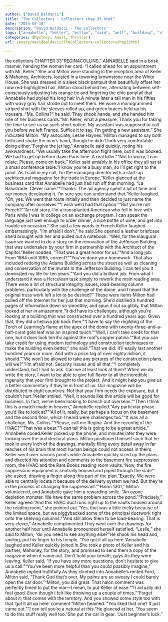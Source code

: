 ```yaml
---

author: ["David Baldacci"]
title: "The Collectors - Collectors_chap_33.html"
date: "2024-07-19"
description: "David Baldacci - The Collectors"
tags: ["annabelle", "keller", "milton", "said", "well", "building", "u", "look", "take", "story", "challenge", "put", "hair", "man", "one", "business", "time", "call", "say", "quickly", "get", "right", "magazine", "lot", "understand"]
categories: [Mystery, Adult, Thriller]
url: /posts/davidbaldacci/TheCollectors-collectorschap33html

---
```


the collectors
CHAPTER 33"REGINACOLLINS,” ANNABELLE said in a brisk manner, handing the woman her card. “I called ahead for an appointment with Mr. Keller.” She and Milton were standing in the reception area of Keller & Mahoney, Architects, located in a towering brownstone near the White House. She was dressed in a sleek black pantsuit that beautifully offset her now red-highlighted hair. Milton stood behind her, alternating between self-consciously adjusting his orange tie and fingering the chic ponytail that Annabelle had styled his long hair in.A minute later a tall man in his fifties with wavy gray hair strode out to meet them. He wore a monogrammed striped shirt with the sleeves rolled up, and green braces held up his trousers. “Ms. Collins?” he said. They shook hands, and she handed him one of her business cards.“Mr. Keller, what a pleasure. Thank you for taking the time to see us on such short notice. My assistant was supposed to call you before we left France. Suffice it to say, I’m getting a new assistant.” She indicated Milton. “My associate, Leslie Haynes.”Milton managed to say both hello and shake the man’s hand, though he didn’t look very comfortable doing either.“Forgive the jet lag,” Annabelle said quickly, noting his awkwardness. “We usually take the afternoon flight here, but it was booked. We had to get up before dawn Paris time. A real killer.”“Not to worry, I can relate. Please, come on back,” Keller said amiably.In his office they all sat at a small conference table.“I know you’re a busy man, so I’ll get right to the point. As I said in my call, I’m the managing director with a start-up architectural magazine for the trade in Europe.”Keller glanced at the business card that Annabelle had just had run off that morning. “La Balustrade. Clever name.”“Thanks. The ad agency spent a lot of time and our money developing it. I’m sure you can understand that.”Keller laughed. “Oh, yes. We went that route initially and then decided to just name the company after ourselves.”“I wish we’d had that option.”“But you’re not French?”“An old story. I’m a transplanted American who fell in love with Paris while I was in college on an exchange program. I can speak the language just well enough to order dinner, a nice bottle of wine, and get into trouble on occasion.” She said a few words in French.Keller laughed embarrassingly. “I’m afraid I don’t,” he said.She opened a leather briefcase she’d brought with her and pulled out a notebook. “Well, for the inaugural issue we wanted to do a story on the renovation of the Jefferson Building that was undertaken by your firm in partnership with the Architect of the Capitol.”Keller nodded. “That was a great honor for us.”“And a long job. From 1984 until 1995, correct?”“You’ve done your homework. That also included redoing the Adams Building across the street as well as cleaning and conservation of the murals in the Jefferson Building. I can tell you it dominated my life for ten years.”“And you did a brilliant job. From what I understand it was a Herculean task simply to rework the main reading area. There were a lot of structural integrity issues, load-bearing column problems, particularly with the challenge of the dome, and I heard that the original truss work left a lot to be desired?” These were items Milton had pulled off the Internet for her just that morning. She’d distilled a hundred pages of information down so smoothly, and spun it out so glibly, that Milton looked at her in amazement.“It did have its challenges, although you’re looking at a building that was constructed over a hundred years ago. Given that, they did a helluva job back then.”“I have to say the regilding of the Torch of Learning’s flame at the apex of the dome with twenty-three-and-a-half-carat gold leaf was an inspired touch.”“Well, I can’t take credit for that one, but it does look terrific against the roof’s copper patina.”“But you can take credit for using modern technology and construction techniques to make the building even better,” she said.“That we did. It’ll easily last another hundred years or more. And with a price tag of over eighty million, it should.”“We won’t be allowed to take any pictures of the construction plans, will we?”“I’m afraid not. Security issues and all that.”“I completely understand, but I had to ask. Can we at least look at them? When we do write the story, I want to be able to give full flavor to all the incredible ingenuity that your firm brought to the project. And it might help you give us a better commentary if they’re in front of us. Our magazine will be distributed in eight countries. Not that your firm needs the exposure, but it couldn’t hurt.”Keller smiled. “Well, it sounds like this article will be good for business. In fact, we’ve been looking to branch out overseas.”“Then I think this is a match made in heaven,” Annabelle replied.“Any particular phase you’d like to look at?”“All of it, really, but perhaps a focus on the basement and the second floor, which I heard were challenges too.”“It was all a challenge, Ms. Collins.”“Please, call me Regina. And the reconfig of the HVAC?”“That was a bear.”“I can tell this is going to be a great article,” Annabelle cooed.Keller picked up the phone, and minutes later they were looking over the architectural plans. Milton positioned himself such that he took in every inch of the drawings, mentally filing every detail away in far reaches of his brain that most human beings could not access in theirs. Keller went over various points while Annabelle quickly sized up the plans and directed his attention and comments to the basement fire suppression room, the HVAC and the Rare Books reading room vaults.“Now, the fire suppression equipment is centrally housed and piped through the slab?” she asked, drawing a finger along this part of the plan.“Exactly. We were able to centrally locate it because of the delivery system we had. But they’re in the process of changing the suppressant.”“Halon 1301,” Milton volunteered, and Annabelle gave him a rewarding smile. “An ozone depletion monster. We have the same problem across the pond.”“Precisely,” Keller agreed.“And this HVAC duct runs right up to the vaults housed around the reading room,” she pointed out.“Yes, that was a little tricky because of the limited space, but we piggybacked some of the principal ductwork right onto the shelving columns.”“And still allow them to be load-bearing. That is very clever,” Annabelle complimented.They went over the drawings for another half hour until Annabelle pronounced herself satisfied. “Leslie,” she said to Milton, “do you need to see anything else?”He shook his head and, smiling, put his finger to his temple. “I’ve got it all up here.”Annabelle laughed and Keller quickly joined in.She took a photo of Keller and his partner, Mahoney, for the story, and promised to send them a copy of the magazine when it came out. Don’t hold your breath, guys.As they were leaving, Keller said, “If you have any more questions, don’t hesitate to give us a call.”“You’ve been more helpful than you could possibly imagine,” Annabelle replied truthfully.As they climbed into Annabelle’s rented Ford, Milton said, “Thank God that’s over. My palms are so sweaty I could barely open the car door.”“Milton, you did great. That halon comment was perfectly timed to put the mar—I mean, to put Keller at ease.”“It actually did feel good. Even though I felt like throwing up a couple of times.”“Forget about it; that comes with the territory. And you showed some style too with that ‘got it all up here’ comment.”Milton beamed. “You liked that one? It just came out.”“I can tell you’re a natural at this.”He glanced at her. “You seem to do this stuff really well too.”She put the car in gear. “Just beginner’s luck.”